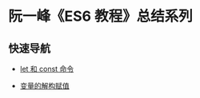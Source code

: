 # 阮一峰《ES6 教程》总结系列

## 快速导航

- [let 和 const 命令](<https://github.com/IsolateActors/ES6-Summary/blob/main/md/%E9%98%AE%E4%B8%80%E5%B3%B0%E3%80%8AES6%20%E6%95%99%E7%A8%8B%E3%80%8B%E6%80%BB%E7%BB%93%E7%B3%BB%E5%88%97(%E4%B8%80)--let%20%E5%92%8C%20const%20%E5%91%BD%E4%BB%A4.md>)

- [变量的解构赋值](https://github.com/IsolateActors/ES6-Summary/blob/main/md/%E5%8F%98%E9%87%8F%E7%9A%84%E8%A7%A3%E6%9E%84%E8%B5%8B%E5%80%BC.md)
